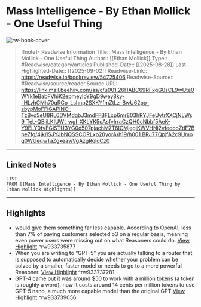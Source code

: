 # Mass Intelligence - By Ethan Mollick - One Useful Thing

![rw-book-cover](https://substackcdn.com/image/fetch/$s_!YEXj!,w_1200,h_600,c_fill,f_jpg,q_auto:good,fl_progressive:steep,g_auto/https%3A%2F%2Fsubstack-post-media.s3.amazonaws.com%2Fpublic%2Fimages%2F1cec29eb-e93d-4e77-9ca2-2ebf86d7002c_1376x864.png)
<br>
>[!note]- Readwise Information
>Title:: Mass Intelligence - By Ethan Mollick - One Useful Thing
>Author:: [[Ethan Mollick]]
>Type:: #Readwise/category/articles
>Published-Date:: [[2025-08-28]]
>Last-Highlighted-Date:: [[2025-09-02]]
>Readwise-Link:: https://readwise.io/bookreview/54725406
>Readwise-Source:: #Readwise/source/reader
>Source URL:: https://link.mail.beehiiv.com/ss/c/u001.26HABC69RFxgG0sCL9wUte0WYk1eBabFVhiK2epmeyIoY9gD9wey8ky-_HLyhCMh70qRCo_Lshnp2SXKYfmZtLz-BwU62po-sbypMoFFiGAPINO-TzByo5eU8RL6DVMdqbJ3mdFFBFLxp6mr803hRYJFeUytrXXCjNLWs9_TeL-QBiiLKIUWt_wgI_XKLYK5oAsfvlrraCzQH0cNbbf5AeK-Y9ELY0fvFGiSTU3YG0d507pjachM7T6ICMjeglKWVHNj2vfedcoZtIF7Bpe7fg/4jk/lSJYJbNQSSCORLxp20yorA/h19/h001.BRJ77QpjfA2c9Umoq0WUeqwTaZgxeawVgAzgRqlqCz0
--- 

## Linked Notes
```dataview
LIST
FROM [[Mass Intelligence - By Ethan Mollick - One Useful Thing by Ethan Mollick Highlights]]
```

---

## Highlights
- would give them something far less capable. According to OpenAI, less than 7% of paying customers selected o3 on a regular basis, meaning even power users were missing out on what Reasoners could do. [View Highlight](https://readwise.io/open/933735877) ^rw933735877
- When you are writing to “GPT-5” you are actually talking to a router that is supposed to automatically decide whether your problem can be solved by a smaller, faster model or needs to go to a more powerful Reasoner. [View Highlight](https://readwise.io/open/933737281) ^rw933737281
- GPT-4 came out it was around $50 to work with a million tokens (a token is roughly a word), now it costs around 14 cents per million tokens to use GPT-5 nano, a much more capable model than the original GPT [View Highlight](https://readwise.io/open/933739056) ^rw933739056
